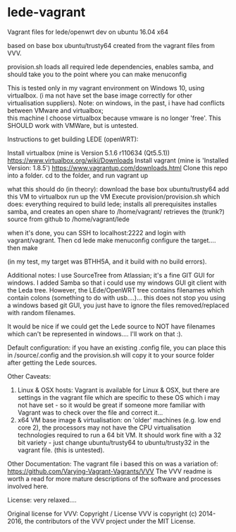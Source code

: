# lede-vagrant
Vagrant files for lede/openwrt dev on ubuntu 16.04 x64

based on base box ubuntu/trusty64
created from the vagrant files from VVV.

provision.sh loads all required lede dependencies, enables samba, and should take you to the point where you can
make menuconfig


This is tested only in my vagrant environment on Windows 10, using virtualbox.
(i ma not have set the base image correctly for other virtualisation suppliers).
Note: on windows, in the past, i have had conflicts between VMware and virtualbox;  
this machine I choose virtualbox because vmware is no longer 'free'.
This SHOULD work with VMWare, but is untested.


Instructions to get building LEDE (openWRT):

Install virtualbox (mine is Version 5.1.6 r110634 (Qt5.5.1))
https://www.virtualbox.org/wiki/Downloads
Install vagrant (mine is 'Installed Version: 1.8.5')
https://www.vagrantup.com/downloads.html
Clone this repo into a folder.
cd to the folder, and run 
vagrant up

what this should do (in theory):
download the base box ubuntu/trusty64
add this VM to virtualbox
run up the VM
Execute provision/provision.sh
	which does:
	everything required to build lede;
	installs all prerequisites
	installes samba, and creates an open share to /home/vagrant/
	retrieves the (trunk?) source from github to /home/vagrant/lede
	
when it's done, you can SSH to localhost:2222 and login with vagrant/vagrant.
Then 
cd lede
make menuconfig
configure the target....
then 
make

(in my test, my target was BTHH5A, and it build with no build errors).



Additional notes:
I use SourceTree from Atlassian; it's a fine GIT GUI for windows.
I added Samba so that i could use my windows GUI git client with the Leda tree.
However, the LEde/OpenWRT tree contains filenames which contain colons 
(something to do with usb....)...  this does not stop you using a windows based git GUI, 
you just have to ignore the files removed/replaced with random filenames.

It would be nice if we could get the Lede source to NOT have filenames which can't be 
represented in windows....  I'll work on that :).

Default configuration:
if you have an existing .config file, you can place this in <root folder>/source/.config
and the provision.sh will copy it to your source folder after getting the Lede sources.


Other Caveats:
1. Linux & OSX hosts:
Vagrant is available for Linux & OSX,  but there are settings in the vagrant file which 
are specific to these OS which i may not have set - so it would be great if someone more
familiar with Vagrant was to check over the file and correct it...
2. x64 VM base image & virtualisation:
on 'older' machines (e.g. low end core 2), the processors may not have the CPU virtualisation 
technologies required to run a 64 bit VM.  It should work fine with a 32 bit variety - just change
ubuntu/trusty64 to ubuntu/trusty32 in the vagrant file.  (this is untested).

Other Documentation:
The vagrant file i based this on was a variation of:
https://github.com/Varying-Vagrant-Vagrants/VVV
The VVV readme is worth a read for more mature descriptions of the software and processes involved here.


License: very relaxed....

Original license for VVV:
Copyright / License
VVV is copyright (c) 2014-2016, the contributors of the VVV project under the MIT License.

